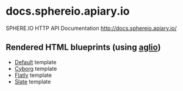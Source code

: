 docs.sphereio.apiary.io
=======================

SPHERE.IO HTTP API Documentation http://docs.sphereio.apiary.io/


## Rendered HTML blueprints (using [aglio](https://github.com/danielgtaylor/aglio))

- [Default](http://htmlpreview.github.io/?https://raw.github.com/emmenko/docs.sphereio.apiary.io/master/api-default.html) template
- [Cyborg](http://htmlpreview.github.io/?https://raw.github.com/emmenko/docs.sphereio.apiary.io/master/api-cyborg.html) template
- [Flatly](http://htmlpreview.github.io/?https://raw.github.com/emmenko/docs.sphereio.apiary.io/master/api-flatly.html) template
- [Slate](http://htmlpreview.github.io/?https://raw.github.com/emmenko/docs.sphereio.apiary.io/master/api-slate.html) template
